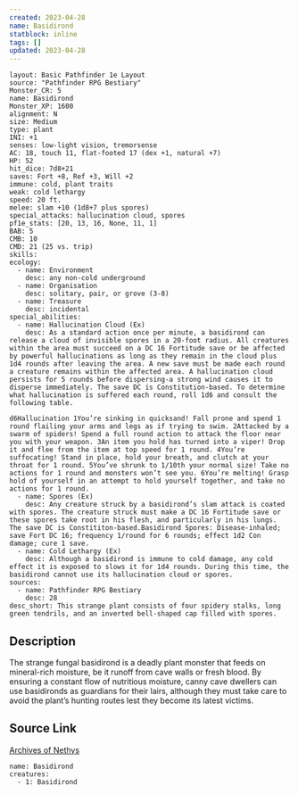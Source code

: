 ```yaml
---
created: 2023-04-28
name: Basidirond
statblock: inline
tags: []
updated: 2023-04-28
---
```

```statblock
layout: Basic Pathfinder 1e Layout
source: "Pathfinder RPG Bestiary"
Monster_CR: 5
name: Basidirond
Monster_XP: 1600
alignment: N
size: Medium
type: plant
INI: +1
senses: low-light vision, tremorsense
AC: 18, touch 11, flat-footed 17 (dex +1, natural +7)
HP: 52
hit_dice: 7d8+21
saves: Fort +8, Ref +3, Will +2
immune: cold, plant traits
weak: cold lethargy
speed: 20 ft.
melee: slam +10 (1d8+7 plus spores)
special_attacks: hallucination cloud, spores
pf1e_stats: [20, 13, 16, None, 11, 1]
BAB: 5
CMB: 10
CMD: 21 (25 vs. trip)
skills: 
ecology:
  - name: Environment
    desc: any non-cold underground
  - name: Organisation
    desc: solitary, pair, or grove (3-8)
  - name: Treasure
    desc: incidental
special_abilities:
  - name: Hallucination Cloud (Ex)
    desc: As a standard action once per minute, a basidirond can release a cloud of invisible spores in a 20-foot radius. All creatures within the area must succeed on a DC 16 Fortitude save or be affected by powerful hallucinations as long as they remain in the cloud plus 1d4 rounds after leaving the area. A new save must be made each round a creature remains within the affected area. A hallucination cloud persists for 5 rounds before dispersing-a strong wind causes it to disperse immediately. The save DC is Constitution-based. To determine what hallucination is suffered each round, roll 1d6 and consult the following table.

d6Hallucination 1You’re sinking in quicksand! Fall prone and spend 1 round flailing your arms and legs as if trying to swim. 2Attacked by a swarm of spiders! Spend a full round action to attack the floor near you with your weapon. 3An item you hold has turned into a viper! Drop it and flee from the item at top speed for 1 round. 4You’re suffocating! Stand in place, hold your breath, and clutch at your throat for 1 round. 5You’ve shrunk to 1/10th your normal size! Take no actions for 1 round and monsters won’t see you. 6You’re melting! Grasp hold of yourself in an attempt to hold yourself together, and take no actions for 1 round.
  - name: Spores (Ex)
    desc: Any creature struck by a basidirond’s slam attack is coated with spores. The creature struck must make a DC 16 Fortitude save or these spores take root in his flesh, and particularly in his lungs. The save DC is Constititon-based.Basidirond Spores: Disease-inhaled; save Fort DC 16; frequency 1/round for 6 rounds; effect 1d2 Con damage; cure 1 save.
  - name: Cold Lethargy (Ex)
    desc: Although a basidirond is immune to cold damage, any cold effect it is exposed to slows it for 1d4 rounds. During this time, the basidirond cannot use its hallucination cloud or spores.
sources:
  - name: Pathfinder RPG Bestiary
    desc: 28
desc_short: This strange plant consists of four spidery stalks, long green tendrils, and an inverted bell-shaped cap filled with spores.
```
## Description
The strange fungal basidirond is a deadly plant monster that feeds on mineral-rich moisture, be it runoff from cave walls or fresh blood. By ensuring a constant flow of nutritious moisture, canny cave dwellers can use basidironds as guardians for their lairs, although they must take care to avoid the plant’s hunting routes lest they become its latest victims.
## Source Link
[Archives of Nethys](https://aonprd.com/MonsterDisplay.aspx?ItemName=Basidirond)
```encounter-table
name: Basidirond
creatures:
  - 1: Basidirond
```
